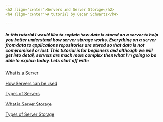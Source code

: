 ```yaml
---
<h2 align="center">Servers and Server Storage</h2>
<h4 align="center">A tutorial by Oscar Schwartz</h4>

---
```

<h3></h3>
<h5>In this tutorial I would like to explain how data is stored on a server to help you better understand how server storage works. Everything on a server from data to applications repositories are stored so that data is not compromised or lost. This tutorial is for beginners and although we will get into detail, servers are much more complex then what I'm going to be able to explain today. Lets start off with:</h5>

[What is a Server](https://github.com/Osczrr/Osczrr/blob/main/WhatisaServer.md)
<br></br>
[How Servers can be used](https://github.com/Osczrr/Osczrr/blob/main/ServerUse.md)
<br></br>
[Types of Servers](https://github.com/Osczrr/Osczrr/blob/main/TypesofServers.md)
<br></br>
[What is Server Storage](https://github.com/Osczrr/Osczrr/blob/main/WhatisServerStorage.md)
<br></br>
[Types of Server Storage](https://github.com/Osczrr/Osczrr/blob/main/TypesofServerStorage.md)
<br></br>

<br></br>
